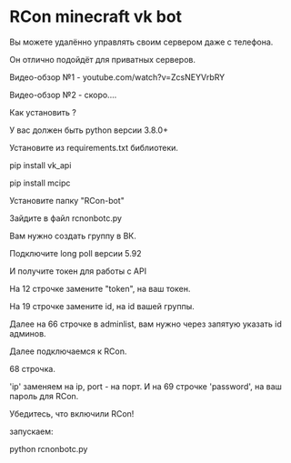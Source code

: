 # RCon  minecraft  vk  bot
 
 

Вы можете удалённо управлять своим сервером даже с телефона.

Он отлично подойдёт для приватных серверов.


Видео-обзор №1 - youtube.com/watch?v=ZcsNEYVrbRY

Видео-обзор №2 - скоро....

Как установить ?

У вас должен быть python версии 3.8.0+


Установите из requirements.txt библиотеки.

pip install vk_api

pip install mcipc


Установите папку "RCon-bot"

Зайдите в файл rcnonbotc.py 

Вам нужно создать группу в ВК.

Подключите long poll версии 5.92

И получите токен для работы с API

На 12 строчке замените "token", на ваш токен.

На 19 строчке замените id, на id вашей группы.

Далее на 66 строчке в adminlist, вам нужно через запятую указать id админов. 

Далее подключаемся к RCon.

68 строчка.

'ip' заменяем на ip, port - на порт. И на 69 строчке 'password', на ваш пароль для RCon.

Убедитесь, что включили RCon!

запускаем:

python rcnonbotc.py
